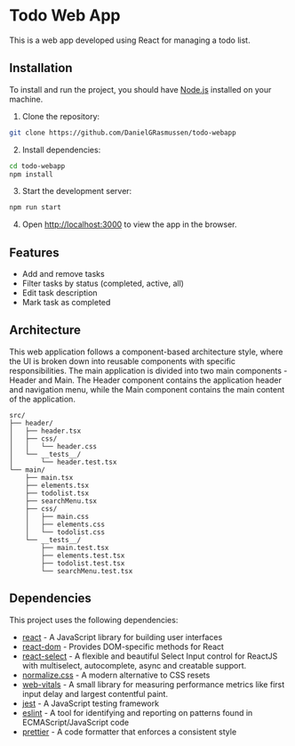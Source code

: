 # Todo Web App

This is a web app developed using React for managing a todo list.

## Installation

To install and run the project, you should have [Node.js](https://nodejs.org/) installed on your machine.

1. Clone the repository:

```bash
git clone https://github.com/DanielGRasmussen/todo-webapp
```

2. Install dependencies:

```bash
cd todo-webapp
npm install
```

3. Start the development server:

```bash
npm run start
```

4. Open [http://localhost:3000](http://localhost:3000) to view the app in the browser.

## Features

- Add and remove tasks
- Filter tasks by status (completed, active, all)
- Edit task description
- Mark task as completed

## Architecture

This web application follows a component-based architecture style, where the UI is broken down into reusable components
with specific responsibilities. The main application is divided into two main components - Header and Main. The Header
component contains the application header and navigation menu, while the Main component contains the main content of the
application.

```
src/
├── header/
│   ├── header.tsx
│   ├── css/
│   │   └── header.css
│   └── __tests__/
│       └── header.test.tsx
└── main/
    ├── main.tsx
    ├── elements.tsx
    ├── todolist.tsx
    ├── searchMenu.tsx
    ├── css/
    │   ├── main.css
    │   ├── elements.css
    │   └── todolist.css
    └── __tests__/
        ├── main.test.tsx
        ├── elements.test.tsx
        ├── todolist.test.tsx
        └── searchMenu.test.tsx

```

## Dependencies

This project uses the following dependencies:

- [react](https://reactjs.org/) - A JavaScript library for building user interfaces
- [react-dom](https://reactjs.org/docs/react-dom.html) - Provides DOM-specific methods for React
- [react-select](https://react-select.com/home) - A flexible and beautiful Select Input control for ReactJS with
  multiselect, autocomplete, async and creatable support.
- [normalize.css](https://necolas.github.io/normalize.css/) - A modern alternative to CSS resets
- [web-vitals](https://github.com/GoogleChrome/web-vitals) - A small library for measuring performance metrics like
  first input delay and largest contentful paint.
- [jest](https://jestjs.io/) - A JavaScript testing framework
- [eslint](https://eslint.org/) - A tool for identifying and reporting on patterns found in ECMAScript/JavaScript code
- [prettier](https://prettier.io/) - A code formatter that enforces a consistent style
